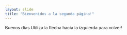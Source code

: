 ```yaml
---
layout: slide
title: "Bienvenidos a la segunda página!"
---
```

Buenos días
Utiliza la flecha hacia la izquierda para volver!
